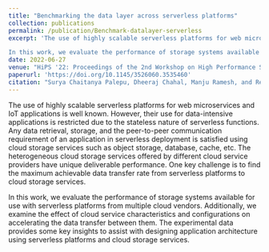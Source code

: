 ```yaml
---
title: "Benchmarking the data layer across serverless platforms"
collection: publications
permalink: /publication/Benchmark-datalayer-serverless
excerpt: 'The use of highly scalable serverless platforms for web microservices and IoT applications is well known. However, their use for data-intensive applications is restricted due to the stateless nature of serverless functions. Any data retrieval, storage, and the peer-to-peer communication requirement of an application in serverless deployment is satisfied using cloud storage services such as object storage, database, cache, etc. The heterogeneous cloud storage services offered by different cloud service providers have unique deliverable performance. One key challenge is to find the maximum achievable data transfer rate from serverless platforms to cloud storage services.

In this work, we evaluate the performance of storage systems available for use with serverless platforms from multiple cloud vendors. Additionally, we examine the effect of cloud service characteristics and configurations on accelerating the data transfer between them. The experimental data provides some key insights to assist with designing application architecture using serverless platforms and cloud storage services.'
date: 2022-06-27
venue: "HiPS '22: Proceedings of the 2nd Workshop on High Performance Serverless Computing"
paperurl: 'https://doi.org/10.1145/3526060.3535460'
citation: "Surya Chaitanya Palepu, Dheeraj Chahal, Manju Ramesh, and Rekha Singhal. 2022. Benchmarking the Data Layer Across Serverless Platforms. In Proceedings of the 2nd Workshop on High Performance Serverless Computing (HiPS '22). Association for Computing Machinery, New York, NY, USA, 3–7."
---
```


The use of highly scalable serverless platforms for web microservices and IoT applications is well known. However, their use for data-intensive applications is restricted due to the stateless nature of serverless functions. Any data retrieval, storage, and the peer-to-peer communication requirement of an application in serverless deployment is satisfied using cloud storage services such as object storage, database, cache, etc. The heterogeneous cloud storage services offered by different cloud service providers have unique deliverable performance. One key challenge is to find the maximum achievable data transfer rate from serverless platforms to cloud storage services.

In this work, we evaluate the performance of storage systems available for use with serverless platforms from multiple cloud vendors. Additionally, we examine the effect of cloud service characteristics and configurations on accelerating the data transfer between them. The experimental data provides some key insights to assist with designing application architecture using serverless platforms and cloud storage services.